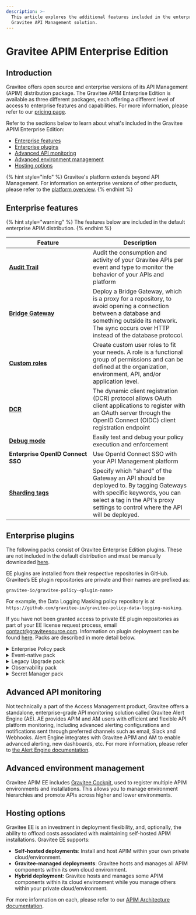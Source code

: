 ```yaml
---
description: >-
  This article explores the additional features included in the enterprise
  Gravitee API Management solution.
---
```


# Gravitee APIM Enterprise Edition

## Introduction

Gravitee offers open source and enterprise versions of its API Management (APIM) distribution package. The Gravitee APIM Enterprise Edition is available as three different packages, each offering a different level of access to enterprise features and capabilities. For more information, please refer to our [pricing page](https://www.gravitee.io/pricing).

Refer to the sections below to learn about what's included in the Gravitee APIM Enterprise Edition:

* [Enterprise features](./#enterprise-features)
* [Enterprise plugins](./#enterprise-plugins)
* [Advanced API monitoring](./#advanced-api-monitoring)
* [Advanced environment management](./#advanced-environment-management)
* [Hosting options](./#hosting-options)

{% hint style="info" %}
Gravitee's platform extends beyond API Management. For information on enterprise versions of other products, please refer to the [platform overview](https://documentation.gravitee.io/platform-overview/gravitee-essentials/gravitee-offerings-ce-vs-ee).
{% endhint %}

## Enterprise features

{% hint style="warning" %}
The features below are included in the default enterprise APIM distribution.
{% endhint %}

<table><thead><tr><th width="214">Feature</th><th>Description</th></tr></thead><tbody><tr><td><a href="../../guides/api-measurement-tracking-and-analytics/audit-trail.md"><strong>Audit Trail</strong></a></td><td>Audit the consumption and activity of your Gravitee APIs per event and type to monitor the behavior of your APIs and platform</td></tr><tr><td><a href="../../getting-started/install-gravitee-api-management/installing-gravitee-api-management-using-hybrid-deployment/hybrid-deployment.md#bridge-gateways"><strong>Bridge Gateway</strong></a></td><td>Deploy a Bridge Gateway, which is a proxy for a repository, to avoid opening a connection between a database and something outside its network. The sync occurs over HTTP instead of the database protocol.</td></tr><tr><td><a href="../../guides/administration/user-management-and-permissions.md#roles"><strong>Custom roles</strong></a></td><td>Create custom user roles to fit your needs. A role is a functional group of permissions and can be defined at the organization, environment, API, and/or application level.</td></tr><tr><td><a href="../../guides/api-exposure-plans-applications-and-subscriptions/applications.md#dynamic-client-registration-provider"><strong>DCR</strong></a></td><td>The dynamic client registration (DCR) protocol allows OAuth client applications to register with an OAuth server through the OpenID Connect (OIDC) client registration endpoint</td></tr><tr><td><a href="../../guides/policy-studio/v2-api-policy-studio.md#debug-mode"><strong>Debug mode</strong></a></td><td>Easily test and debug your policy execution and enforcement</td></tr><tr><td><strong>Enterprise OpenID Connect SSO</strong></td><td>Use OpenId Connect SSO with your API Management platform</td></tr><tr><td><a href="../../getting-started/configuration/apim-gateway/sharding-tags.md"><strong>Sharding tags</strong></a></td><td>Specify which "shard" of the Gateway an API should be deployed to. By tagging Gateways with specific keywords, you can select a tag in the API's proxy settings to control where the API will be deployed.</td></tr></tbody></table>

## Enterprise plugins

The following packs consist of Gravitee Enterprise Edition plugins. These are not included in the default distribution and must be manually downloaded [here](https://download.gravitee.io/).&#x20;

EE plugins are installed from their respective repositories in GitHub. Gravitee’s EE plugin repositories are private and their names are prefixed as:&#x20;

`gravitee-io/gravitee-policy-<plugin-name>`

For example, the Data Logging Masking policy repository is at `https://github.com/gravitee-io/gravitee-policy-data-logging-masking`.&#x20;

If you have not been granted access to private EE plugin repositories as part of your EE license request process, email [contact@graviteesource.com](mailto:contact@graviteesource.com). Information on plugin deployment can be found [here](../plugins.md#deployment). Packs are described in more detail below.

<details>

<summary>Enterprise Policy pack</summary>

The Enterprise Policy pack includes policies that are typically necessary for enterprise-grade, production API Management deployments:

* [**Data logging masking**](../../reference/policy-reference/data-logging-masking.md)**:** If you enable logging on APIs, you can use this policy to configure rules to conceal sensitive data.
* [**Assign metrics**](../../reference/policy-reference/assign-metrics.md)**:** Push metrics in addition to the natively provided request metrics. These metrics can be used for analytics dashboards to create custom widgets, monetization invoices, and, optionally, to apply aggregations based on their value.
* [**GeoIP filtering policy**](../../reference/policy-reference/geoip-filtering.md)**:** Control access to your API by filtering IP addresses. You can allow IPs by country or distance.
* **GeoIP service:** Load GeoIP databases in memory. The GeoIP service is required to use the GeoIP filtering policy in APIM and for [Adaptive Multi-Factor Authentication in AM](https://documentation.gravitee.io/am).

</details>

<details>

<summary>Event-native pack</summary>

The Event-native pack includes capabilities that enable Gravitee to expose, secure, and govern asynchronous APIs and event brokers:

* [**v4 message API entrypoints**](../../guides/create-apis/the-api-creation-wizard/v4-api-creation-wizard.md#step-2-entrypoints)**:** Access the Gateway and/or consume various message-based backend resources via **HTTP GET**, **HTTP POST**, **Server-sent Events**, **Webhook**, and/or **WebSocket**
* [**v4 message API endpoints**](../../guides/create-apis/the-api-creation-wizard/v4-api-creation-wizard.md#introspect-messages-from-event-driven-backend-endpoints)&#x20;
  * Allow the Gateway to open up a persistent connection and/or call a backend:
    * **Kafka** broker via a Kafka client
    * **MQTT** broker running on MQTT 5.x, via an MQTT client&#x20;
    * **RabbitMQ** broker running on AMQP 0-9-1
  * Allow the Gateway to expose **Solace** resources and event APIs via your Gravitee entrypoint(s)
* **CloudEvents policy**: Transform ingoing and outgoing data using the CloudEvents spec.
* [**Message Filtering policy**](../../reference/policy-reference/message-filtering.md)**:** Filter messages streamed to clients/subscribers based on API publisher and/or client criteria.
* [**Avro to JSON policy**](../../reference/policy-reference/avro-to-json.md)**:** Transform information from Avro format to JSON format.
* **Gateway message reactor plugin:** Enable the Gravitee Gateway to intercept and introspect messages when publishing and subscribing to/from message-based systems.
* [**Confluent Schema Registry resource**](../../guides/api-configuration/resources.md#confluent-schema-registry)**:** Define Confluent Schema Registry as a resource for serialization and deserialization policies.

</details>

<details>

<summary>Legacy Upgrade pack</summary>

The Legacy Upgrade pack comprises the following plugins and capabilities to enable organizations to better migrate from and/or service legacy systems:

* [**XSLT policy**](https://app.gitbook.com/o/8qli0UVuPJ39JJdq9ebZ/s/ZOkrVhrgwaygGUoFNHRF/\~/changes/1120/reference/policy-reference/template-policy-rework-structure-35)**:** Apply an XSL transformation to an incoming XML request body, or to the response body if your backend is exposing XML content.
* [**WebService Security Authentication policy**](../../reference/policy-reference/ws-security-authentication.md)**:** Enables the client to send a SOAP envelope with WSS details, where the policy validates credentials (currently supports username and password).

</details>

<details>

<summary>Observability pack</summary>

The Observability pack includes capabilities to better implement enterprise-grade API monitoring and observability:

* [**Datadog reporter**](../../getting-started/configuration/reporters/#datadog-reporter): Push API metrics to your Datadog instance and dashboards.
* [**TCP reporter**](../../getting-started/configuration/reporters/#tcp-reporter): Report Gateway events to a TCP listening server.

</details>

<details>

<summary>Secret Manager pack</summary>

The Secret Manager pack includes generic, configurable, and autonomous clients that manage connections, retries, and credentials renewal when connecting to Secret Managers:

* **HashiCorp Vault**: Use the Key/Value engine of HC Vault to to avoid exposing plain text passwords and secrets keys.

</details>

## Advanced API monitoring

Not technically a part of the Access Management product, Gravitee offers a standalone, enterprise-grade API monitoring solution called Gravitee Alert Engine (AE). AE provides APIM and AM users with efficient and flexible API platform monitoring, including advanced alerting configurations and notifications sent through preferred channels such as email, Slack and Webhooks. Alert Engine integrates with Gravitee APIM and AM to enable advanced alerting, new dashboards, etc. For more information, please refer to [the Alert Engine documentation](https://documentation.gravitee.io/ae/overview/introduction-to-gravitee-alert-engine).

## Advanced environment management

Gravitee APIM EE includes [Gravitee Cockpit](https://documentation.gravitee.io/gravitee-cloud), used to register multiple APIM environments and installations. This allows you to manage environment hierarchies and promote APIs across higher and lower environments.

## Hosting options

Gravitee EE is an investment in deployment flexibility, and, optionally, the ability to offload costs associated with maintaining self-hosted APIM installations. Gravitee EE supports:

* **Self-hosted deployments**: Install and host APIM within your own private cloud/environment.
* **Gravitee-managed deployments**: Gravitee hosts and manages all APIM components within its own cloud environment.
* **Hybrid deployment**: Gravitee hosts and manages some APIM components within its cloud environment while you manage others within your private cloud/environment.

For more information on each, please refer to our [APIM Architecture documentation](../apim-architecture/).
